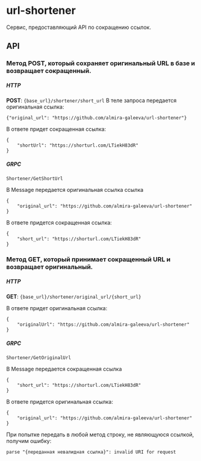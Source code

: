 # url-shortener
Сервис, предоставляющий API по сокращению ссылок.

## API
### Метод POST, который сохраняет оригинальный URL в базе и возвращает сокращенный.
##### HTTP
**POST**: `{base_url}/shortener/short_url`
В теле запроса передается оригинальная ссылка:
```
{"original_url": "https://github.com/almira-galeeva/url-shortener"}
```

В ответе придет сокращенная ссылка:
```
{
    "shortUrl": "https://shorturl.com/LTiekH83dR"
}
```
##### GRPC
`Shortener/GetShortUrl`

В Message передается оригинальная ссылка ссылка
```
{
    "original_url": "https://github.com/almira-galeeva/url-shortener"
}
```
В ответе придется сокращенная ссылка:
```
{
    "short_url": "https://shorturl.com/LTiekH83dR"
}
```

### Метод GET, который принимает сокращенный URL и возвращает оригинальный.
##### HTTP
**GET**: `{base_url}/shortener/original_url/{short_url}`

В ответе придет оригинальная ссылка:
```
{
    "originalUrl": "https://github.com/almira-galeeva/url-shortener"
}
```
##### GRPC
`Shortener/GetOriginalUrl`

В Message передается сокращенная ссылка
```
{
    "short_url": "https://shorturl.com/LTiekH83dR"
}
```
В ответе придется оригинальная ссылка:
```
{
    "original_url": "https://github.com/almira-galeeva/url-shortener"
}
```


При попытке передать в любой метод строку, не являющуюся ссылкой, получим ошибку:
```
parse "{переданная невалидная ссылка}": invalid URI for request
```
